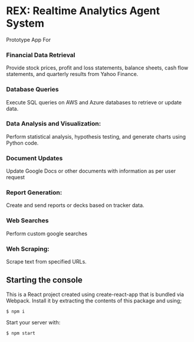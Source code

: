 # REX: Realtime Analytics Agent System

Prototype App For 

### Financial Data Retrieval
Provide stock prices, profit and loss statements, balance sheets, cash flow statements, and quarterly results from Yahoo Finance.
### Database Queries
Execute SQL queries on AWS and Azure databases to retrieve or update data.
### Data Analysis and Visualization: 
Perform statistical analysis, hypothesis testing, and generate charts using Python code.
### Document Updates
Update Google Docs or other documents with information as per user request
### Report Generation: 
Create and send reports or decks based on tracker data.
### Web Searches
Perform custom google searches
### Weh Scraping: 
Scrape text from specified URLs.


## Starting the console
This is a React project created using create-react-app that is bundled via Webpack. Install it by extracting the contents of this package and using;

```shell
$ npm i
```

Start your server with:

```shell
$ npm start
```

